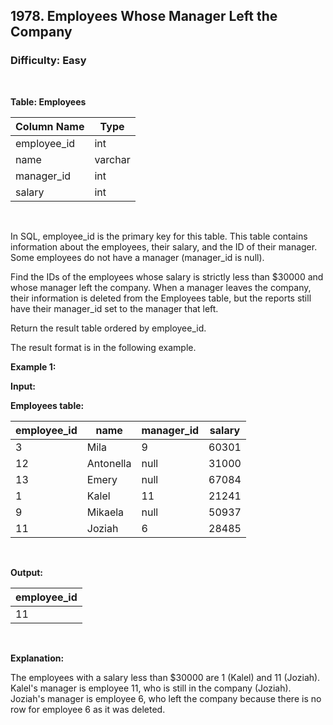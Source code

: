## 1978. Employees Whose Manager Left the Company
### Difficulty: Easy

<br>



**Table: Employees**

| Column Name | Type     |
|-------------|----------|
| employee_id | int      |
| name        | varchar  |
| manager_id  | int      |
| salary      | int      |
<br>

In SQL, employee_id is the primary key for this table.
This table contains information about the employees, their salary, and the ID of their manager. Some employees do not have a manager (manager_id is null). 




Find the IDs of the employees whose salary is strictly less than $30000 and whose manager left the company. When a manager leaves the company, their information is deleted from the Employees table, but the reports still have their manager_id set to the manager that left.

Return the result table ordered by employee_id.

The result format is in the following example.


**Example 1:**

**Input:**  


**Employees table:**


| employee_id | name      | manager_id | salary |
|-------------|-----------|------------|--------|
| 3           | Mila      | 9          | 60301  |
| 12          | Antonella | null       | 31000  |
| 13          | Emery     | null       | 67084  |
| 1           | Kalel     | 11         | 21241  |
| 9           | Mikaela   | null       | 50937  |
| 11          | Joziah    | 6          | 28485  |
<br>

**Output:** 


| employee_id |
|-------------|
| 11          |
<br>


**Explanation:**

 
The employees with a salary less than $30000 are 1 (Kalel) and 11 (Joziah).
Kalel's manager is employee 11, who is still in the company (Joziah).
Joziah's manager is employee 6, who left the company because there is no row for employee 6 as it was deleted.

